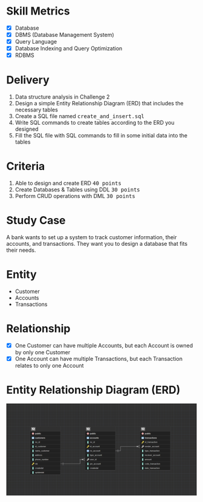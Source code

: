 
# Skill Metrics

- [x] Database
- [x] DBMS (Database Management System)
- [x] Query Language
- [x] Database Indexing and Query Optimization
- [x] RDBMS

# Delivery

1. Data structure analysis in Challenge 2
2. Design a simple Entity Relationship Diagram (ERD) that includes the necessary tables 
3. Create a SQL file named <kbd> create_and_insert.sql </kbd> 
4. Write SQL commands to create tables according to the ERD you designed 
5. Fill the SQL file with SQL commands to fill in some initial data into the tables 

# Criteria

1. Able to design and create ERD <kbd> 40 points </kbd>
2. Create Databases & Tables using DDL <kbd> 30 points </kbd>
3. Perform CRUD operations with DML <kbd> 30 points </kbd>

# Study Case

A bank wants to set up a system to track customer information, their accounts, and transactions. They want you to design a database that fits their needs.

# Entity

- Customer
- Accounts
- Transactions

# Relationship

- [x] One Customer can have multiple Accounts, but each Account is owned by only one Customer 
- [x] One Account can have multiple Transactions, but each Transaction relates to only one Account

# Entity Relationship Diagram (ERD)

![App Screenshot](bank_system.png)

